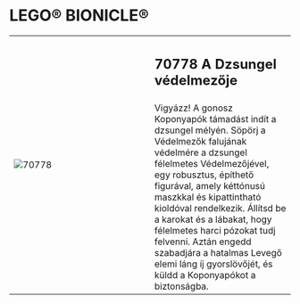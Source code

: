 # LEGO® BIONICLE®

<table width="100%">
<tr>
<td rowspan="2" width="50%"><img alt="70778" src="https://www.lego.com/cdn/cs/catalog/assets/blt5d46efd060f56c52/1/LEGO_70778_box1_in_1488.png"></td>
<td><h2>70778 A Dzsungel védelmezője</h2></td>
</tr>
<tr>
<td>Vigyázz! A gonosz Koponyapók támadást indít a dzsungel mélyén. Söpörj a Védelmezők falujának védelmére a dzsungel félelmetes Védelmezőjével, egy robusztus, építhető figurával, amely kéttónusú maszkkal és kipattintható kioldóval rendelkezik. Állítsd be a karokat és a lábakat, hogy félelmetes harci pózokat tudj felvenni. Aztán engedd szabadjára a hatalmas Levegő elemi láng íj gyorslövőjét, és küldd a Koponyapókot a biztonságba.</td>
</tr>
</table>